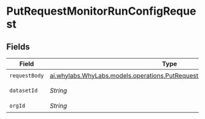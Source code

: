 # PutRequestMonitorRunConfigRequest


## Fields

| Field                                                                                                                                          | Type                                                                                                                                           | Required                                                                                                                                       | Description                                                                                                                                    | Example                                                                                                                                        |
| ---------------------------------------------------------------------------------------------------------------------------------------------- | ---------------------------------------------------------------------------------------------------------------------------------------------- | ---------------------------------------------------------------------------------------------------------------------------------------------- | ---------------------------------------------------------------------------------------------------------------------------------------------- | ---------------------------------------------------------------------------------------------------------------------------------------------- |
| `requestBody`                                                                                                                                  | [ai.whylabs.WhyLabs.models.operations.PutRequestMonitorRunConfigRequestBody](../../models/operations/PutRequestMonitorRunConfigRequestBody.md) | :heavy_check_mark:                                                                                                                             | N/A                                                                                                                                            |                                                                                                                                                |
| `datasetId`                                                                                                                                    | *String*                                                                                                                                       | :heavy_check_mark:                                                                                                                             | N/A                                                                                                                                            | model-123                                                                                                                                      |
| `orgId`                                                                                                                                        | *String*                                                                                                                                       | :heavy_check_mark:                                                                                                                             | N/A                                                                                                                                            | org-123                                                                                                                                        |